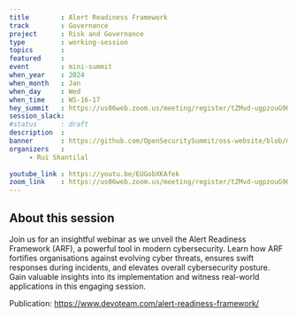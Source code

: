 ```yaml
---
title        : Alert Readiness Framework
track        : Governance
project      : Risk and Governance
type         : working-session
topics       :
featured     :
event        : mini-summit
when_year    : 2024
when_month   : Jan
when_day     : Wed
when_time    : WS-16-17
hey_summit   : https://us06web.zoom.us/meeting/register/tZMvd-ugpzouG9QzjNsS14cdsGN0QbwCsPff
session_slack:
#status      : draft
description  :
banner       : https://github.com/OpenSecuritySummit/oss-website/blob/main/content/sessions/2024/mini-summits/Jan/banners/Alert%20Readiness.jpeg?raw=true
organizers   :
     - Rui Shantilal 
     
youtube_link : https://youtu.be/EUGobXKAfek
zoom_link    : https://us06web.zoom.us/meeting/register/tZMvd-ugpzouG9QzjNsS14cdsGN0QbwCsPff
---
```


## About this session
Join us for an insightful webinar as we unveil the Alert Readiness Framework (ARF), a powerful tool in modern cybersecurity. Learn how ARF fortifies organisations against evolving cyber threats, ensures swift responses during incidents, and elevates overall cybersecurity posture. Gain valuable insights into its implementation and witness real-world applications in this engaging session.

Publication:
https://www.devoteam.com/alert-readiness-framework/
